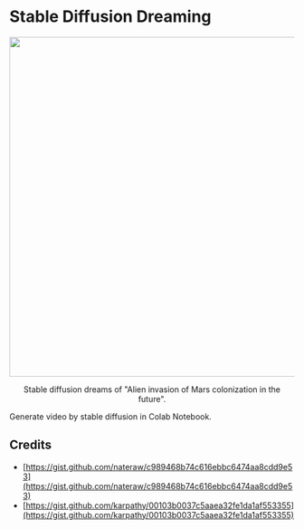 # Stable Diffusion Dreaming


<div align="center">
    <a href="https://youtu.be/OBymeX0mtCE">
        <img src="https://github.com/reshalfahsi/stable-diffusion-dreaming-notebook/blob/main/assets/stablediffusion.gif" width="600" />
    </a>

Stable diffusion dreams of "Alien invasion of Mars colonization in the future".
</div>


Generate video by stable diffusion in Colab Notebook.

## Credits

- [https://gist.github.com/nateraw/c989468b74c616ebbc6474aa8cdd9e53](https://gist.github.com/nateraw/c989468b74c616ebbc6474aa8cdd9e53)
- [https://gist.github.com/karpathy/00103b0037c5aaea32fe1da1af553355](https://gist.github.com/karpathy/00103b0037c5aaea32fe1da1af553355)


